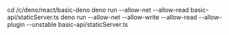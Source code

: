 cd /c/deno/react/basic-deno
deno run --allow-net --allow-read basic-api/staticServer.ts
deno run --allow-net --allow-write --allow-read --allow-plugin --unstable basic-api/staticServer.ts